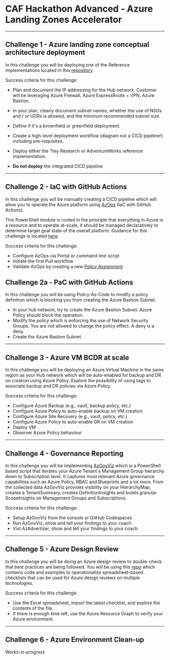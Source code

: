 # CAF Hackathon Advanced - Azure Landing Zones Accelerator

---

## Challenge 1 - Azure landing zone conceptual architecture deployment

In this challenge you will be deploying one of the Reference implementations located in this [repository](https://github.com/Azure/Enterprise-Scale).

Success criteria for this challenge:

- Plan and document the IP addressing for the Hub network. Customer will be leveraging Azure Firewall, Azure ExpressRoute + VPN, Azure Bastion.
- In your plan, clearly document subnet names, whether the use of NSGs and / or UDRs is allowed, and the minimum recommended subnet size.
- Define if it's a brownfield or greenfield deployment.
- Create a high-level deployment workflow (diagram not a CICD pipeline!) including pre-requisites.
- Deploy either the Trey Research or AdventureWorks reference implementation.

- **Do not deploy** the integrated CICD pipeline

---

## Challenge 2 - IaC with GitHub Actions

In this challenge you will be manually creating a CICD pipeline which will allow you to operate the Azure platform using [AzOps](https://github.com/Azure/AzOps) (IaC with GitHub Actions).

This PowerShell module is rooted in the principle that everything in Azure is a resource and to operate at-scale, it should be managed declaratively to determine target goal state of the overall platform. Guidance for this challenge is located [here](https://github.com/azure/azops/wiki/github-actions).

Success criteria for this challenge:

- Configure AzOps via Portal or command-line script
- Initiate the first Pull workflow
- Validate AzOps by creating a new [Policy Assignment](https://github.com/Azure/Enterprise-Scale/wiki/Deploying-Enterprise-Scale-Platform-DevOps#create-new-policy-assignment-for-validation)

## Challenge 2a - PaC with GitHub Actions

In this challenge you will be using Policy-As-Code to modify a policy definition which is blocking you from creating the Azure Bastion Subnet.

- In your hub network, try to create the Azure Bastion Subnet. Azure Policy should block the operation.
- Modify the policy which is enforcing the use of Network Security Groups. You are not allowed to change the policy effect. A deny is a deny.
- Create the Azure Bastion Subnet.

---

## Challenge 3 - Azure VM BCDR at scale

In this challenge you will be deploying an Azure Virtual Machine in the same region as your Hub network which will be auto-enabled for backup and DR on creation using Azure Policy. Explore the possibility of using tags to associate backup and DR policies via Azure Policy.

Success criteria for this challenge:

- Configure Azure Backup (e.g., vault, backup policy, etc.)
- Configure Azure Policy to auto-enable backup on VM creation
- Configure Azure Site Recovery (e.g., vault, policy, etc.)
- Configure Azure Policy to auto-enable DR on VM creation
- Deploy VM
- Observer Azure Policy behaviour

---

## Challenge 4 - Governance Reporting

In this challenge you will be implementing [AzGovViz](https://github.com/JulianHayward/Azure-MG-Sub-Governance-Reporting) which is a PowerShell based script that iterates your Azure Tenant´s Management Group hierarchy down to Subscription level. It captures most relevant Azure governance capabilities such as Azure Policy, RBAC and Blueprints and a lot more. From the collected data AzGovViz provides visibility on your HierarchyMap, creates a TenantSummary, creates DefinitionInsights and builds granular ScopeInsights on Management Groups and Subscriptions.

Success criteria for this challenge:

- Setup AzGovViz from the console or GitHub Codespaces
- Run AzGovViz, show and tell your findings to your coach.
- Vist AzAdvertizer, show and tell your findings to your coach.

---

## Challenge 5 - Azure Design Review

In this challenge you will be doing an Azure design review to double-check that best practices are being followed. You will be using this [repo](https://github.com/Azure/review-checklists) which contains code and examples to operationalize spreadsheet-based checklists that can be used for Azure design reviews on multiple technologies.

Success criteria for this challenge:

- Use the Excel spreadsheet, import the latest checklist, and explore the contents of the file.
- If there is enough time left, use the Azure Resource Graph to verify your Azure environment.

---

## Challenge 6 - Azure Environment Clean-up

Works-in-progress

